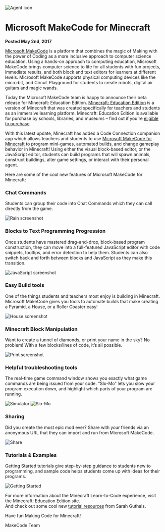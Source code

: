 ![Agent icon](/static/blog/minecraft/icon.png)
# Microsoft MakeCode for Minecraft

**Posted May 2nd, 2017**

[Microsoft MakeCode](https://makecode.com/) is a platform that combines the magic of Making with the power of Coding as a more inclusive approach to computer science education.  Using a hands-on approach to computing education, Microsoft MakeCode brings computer science to life for all students with fun projects, immediate results, and both block and text editors for learners at different levels.  Microsoft MakeCode supports physical computing devices like the micro:bit, and Circuit Playground for students to create robots, digital air guitars and magic wands.

Today the Microsoft MakeCode team is happy to announce their beta release for Minecraft: Education Edition.  [Minecraft: Education Edition](https://education.minecraft.net/) is a version of Minecraft that was created specifically for teachers and students as an immersive learning platform.  Minecraft: Education Edition is available for purchase by schools, libraries, and museums – find out if you’re [eligible to purchase](https://education.minecraft.net/how-it-works/tech-specs/).  

With this latest update, Minecraft has added a Code Connection companion app which allows teachers and students to use [Microsoft MakeCode for Minecraft](https://minecraft.makecode.com/) to program mini-games, automated builds, and change gameplay behavior in Minecraft!
Using either the visual block-based editor, or the JavaScript editor, students can build programs that will spawn animals, construct buildings, alter game settings, or interact with their personal agent.  

Here are some of the cool new features of Microsoft MakeCode for Minecraft:

### Chat Commands 

Students can group their code into Chat Commands which they can call directly from the game.

![Rain screenshot](/static/blog/minecraft/rain.gif)

###	Blocks to Text Programming Progression 

Once students have mastered drag-and-drop, block-based program construction, they can move into a full-featured JavaScript editor with code snippets, tooltips, and error detection to help them.  Students can also switch back and forth between blocks and JavaScript as they make this transition.

![JavaScript screenshot](/static/blog/minecraft/javascript.gif)

###	Easy Build tools 

One of the things students and teachers most enjoy is building in Minecraft.  Microsoft MakeCode gives you tools to automate builds that make creating a Pyramid, a House, or a Roller Coaster easy!

![House screenshot](/static/blog/minecraft/house.gif)

###	Minecraft Block Manipulation

Want to create a tunnel of diamonds, or print your name in the sky?  No problem!  With a few blocks/lines of code, it’s all possible.

![Print screenshot](/static/blog/minecraft/print.gif)

###	Helpful troubleshooting tools

 The real-time game command window shows you exactly what game commands are being issued from your code.  “Slo-Mo” lets you slow your program execution down, and highlight which parts of your program are running.

![Simulator](/static/blog/minecraft/simulator.png) ![Slo-Mo](/static/blog/minecraft/slomo.png)

###	Sharing 

Did you create the most epic mod ever?  Share with your friends via an anonymous URL that they can import and run from Microsoft MakeCode.

![Share](/static/blog/minecraft/share.png)

###	Tutorials & Examples 

Getting Started tutorials give step-by-step guidance to students new to programming, and sample code helps students come up with ideas for their programs.

![Getting Started](/static/blog/minecraft/gettingstarted.png)

For more information about the Minecraft Learn-to-Code experience, visit the Minecraft: Education Edition site.  
And check out some cool new [tutorial resources](https://www.thewecan.zone/mastermodders) from Sarah Guthals.

Have fun Making Code for Minecraft!

MakeCode Team


